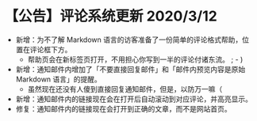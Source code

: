 <h1>
    【公告】评论系统更新
    <date>2020/3/12</date>
</h1>

<style>
    #article li:last-child {
        padding-bottom: 0.5em;
    }
</style>

* 新增：为不了解 Markdown 语言的访客准备了一份简单的评论格式帮助，位置在评论框下方。
  * 帮助页会在新标签页打开，不用担心你写到一半的评论付诸东流。 ; - )
* 新增：通知邮件内增加了「不要直接回复邮件」和「邮件内预览内容是原始 Markdown 语言」的提醒。
  * 虽然现在还没有人傻到直接回复通知邮件，但是，以防万一嘛（
* 新增：通知邮件内的链接现在会在打开后自动滚动到对应评论，并高亮显示。
* 修复：通知邮件内的链接现在会打开到正确的文章，而不是网站首页。

